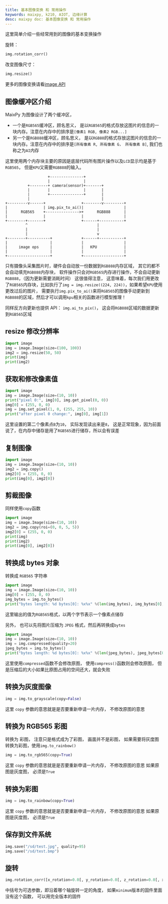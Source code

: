 ```yaml
---
title: 基本图像变换 和 常用操作
keywords: maixpy, k210, AIOT, 边缘计算
desc: maixpy doc: 基本图像变换 和 常用操作
---
```



这里简单介绍一些经常用到的图像的基本变换操作

旋转：

```python
img.rotation_corr()
```

改变图像尺寸：

```python
img.resize()
```

更多的图像变换请看[image API](./../../../api_reference/machine_vision/image/image.md)

## 图像缓冲区介绍

MaixPy 为图像设计了两个缓冲区，
* 一个是`RGB565`缓冲区，顾名思义， 是以`RGB565`的格式存放这图片的信息的一块内存。注意在内存中的排序是`[像素1 RGB, 像素2 RGB...]`
* 另一个是`RGB888`缓冲区，顾名思义， 是以`RGB88`的格式存放这图片的信息的一块内存。注意在内存中的排序是`[所有像素 R, 所有像素 G， 所有像素 B]`, 我们也称之为`AI`内存

这里使用两个内存块主要的原因是底层代码所有图片操作以及`LCD`显示均是基于`RGB565`， 但是`KPU`又需要`RGB888`的输入。

```
                   +---------------+
                   |               |
          +--------+ camera(sensor)+-------+
          |        |               |       |
          |        +---------------+       |
          |                                |
+---------v------+                +--------v---------+
|                | img.pix_to_ai()|                  |
|      RGB565    +--------------->+      RGB888      |
|                |                |                  |
+--------+-------+                +------+-----------+
         ^                               |
         |                               |
         |                               v
+--------+----------+             +------+-----------+
|                   |             |                  |
|     image ops     |             |   KPU            |
|                   |             |                  |
+-------------------+             +------------------+

```



只有摄像头采集图片时，硬件会自动放一份数据到`RGB888`内存区域， 其它的都不会自动填充`RGB888`内存块， 软件操作只会对`RGB565`内存进行操作，不会自动更新`RGB888`，（因为更新需要消耗时间） 这很值得注意，
这意味着，每次我们用更改了`RGB565`内存块，比如执行了`img = img.resize((224, 224))`，如果希望`KPU`使用更改过后的图片， 需要执行`img.pix_to_ai()`来将`RGB565`的图像手动更新到`RGB888`的区域，然后才可以调用`kpu`相关的函数进行模型推理！

同样反方向更新也提供 API： `img.ai_to_pix()`， 这会将`RGB888`区域的数据更新到`RGB565`区域


## resize 修改分辨率

```python
import image
img = image.Image(size=(100, 100))
img2 = img.resize(50, 50)
print(img)
print(img2)
```

## 获取和修改像素值

```python
import image
img = image.Image(size=(10, 10))
print("pixel 0:", img[0], img.get_pixel(0, 0))
img[0] = (255, 0, 0)
img = img.set_pixel(1, 0, (255, 255, 10))
print("after pixel 0 change:", img[0], img[1])
```

这里设置的第二个像素点`B`为`10`， 实际发现读出来是`8`， 这是正常现象，因为前面说了，在内存中储存是用了`RGB565`进行储存，所以会有误差


## 复制图像

```python
import image
img = image.Image(size=(10, 10))
img2 = img.copy()
img2[0] = (255, 0, 0)
print(img[0], img2[0])
```


## 剪裁图像

同样使用`copy`函数

```python
import image
img = image.Image(size=(10, 10))
img2 = img.copy(roi=(0, 0, 5, 5))
img2[0] = (255, 0, 0)
print(img)
print(img2)
print(img[0], img2[0])
```


## 转换成 bytes 对象

转换成 `RGB565` 字符串

```python
import image
img = image.Image(size=(10, 10))
img[0] = (255, 0, 0)
img_bytes = img.to_bytes()
print("bytes length: %d bytes[0]: %x%x" %(len(img_bytes), img_bytes[0], img_bytes[1]))
```
这里输出的值为`RGB565`格式，以两个字节表示一个像素点储存

另外， 也可以先将图片压缩为 `JPEG` 格式，然后再转换成`bytes`
```python
import image
img = image.Image(size=(10, 10))
img = img.compressed(quality=20)
jpeg_bytes = img.to_bytes()
print("bytes length: %d bytes[0]: %x%x" %(len(jpeg_bytes), jpeg_bytes[0], jpeg_bytes[1]))
```

这里使用`compressed`函数不会修改原图， 使用`compress()`函数则会修改原图， 但是压缩后的大小如果比原图占用的空间还大，就会失败



## 转换为灰度图像

```python
img = img.to_grayscale(copy=False)
```

这里 `copy` 参数的意思就是是否要重新申请一片内存， 不修改原图的意思

## 转换为 RGB565 彩图

转换为 彩图， 注意只是格式成为了彩图， 画面并不是彩图， 如果需要将灰度图转换为彩图，使用`img.to_rainbow()`

```python
img = img.to_rgb565(copy=True)
```

这里 `copy` 参数的意思就是是否要重新申请一片内存， 不修改原图的意思
如果原图是灰度图， 必须是`True`

## 转换为彩图

```python
img = img.to_rainbow(copy=True)
```

这里 `copy` 参数的意思就是是否要重新申请一片内存， 不修改原图的意思
如果原图是灰度图， 必须是`True`

## 保存到文件系统

```python
img.save("/sd/test.jpg", quality=95)
img.save("/sd/test.bmp")
```


## 旋转

```python
img.rotation_corr([x_rotation=0.0[, y_rotation=0.0[, z_rotation=0.0[, x_translation=0.0[, y_translation=0.0[, zoom=1.0]]]]]])
```

中括号为可选参数，即沿着哪个轴旋转一定的角度， 如果`minimum`版本的固件里面没有这个函数， 可以用完全版本的固件




